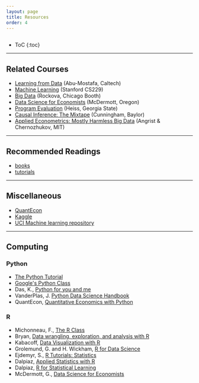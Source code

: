 ```yaml
---
layout: page
title: Resources
order: 4
---
```

<p style="height: 1px"></p>

* ToC
{:toc}

---

## Related Courses
- [Learning from Data](https://work.caltech.edu/telecourse.html) (Abu-Mostafa, Caltech)
- [Machine Learning](http://cs229.stanford.edu/index.html) (Stanford CS229)
- [Big Data](http://veronikarock.com/) (Rockova, Chicago Booth)
- [Data Science for Economists](https://github.com/uo-ec607/lectures) (McDermott, Oregon)
- [Program Evaluation](https://evalsp20.classes.andrewheiss.com/syllabus/) (Heiss, Georgia State)
- [Causal Inference: The Mixtape](https://mixtape.scunning.com/index.html) (Cunningham, Baylor)
- [Applied Econometrics: Mostly Harmless Big Data](https://ocw.mit.edu/courses/economics/14-387-applied-econometrics-mostly-harmless-big-data-fall-2014/index.htm) (Angrist & Chernozhukov, MIT)

---

## Recommended Readings

 - [books](https://github.com/jiamingmao/data-analysis/blob/master/Course%20Info/Textbooks.md) 
 - [tutorials](https://github.com/jiamingmao/data-analysis/blob/master/Course%20Info/Tutorials.md)

---

## Miscellaneous

- [QuantEcon](https://quantecon.org/)
- [Kaggle](https://www.kaggle.com/)
- [UCI Machine learning repository](https://archive.ics.uci.edu/ml/index.php)

---

## Computing

### Python
- [The Python Tutorial](https://docs.python.org/3/tutorial)
- [Google's Python Class](https://developers.google.com/edu/python/)
- Das, K., [Python for you and me](https://pymbook.readthedocs.io/en/latest)
- VanderPlas, J. [Python Data Science Handbook](https://jakevdp.github.io/PythonDataScienceHandbook)
- QuantEcon, [Quantitative Economics with Python](https://lectures.quantecon.org/py)

### R
- Michonneau, F., [The R Class](http://r-bio.github.io/)
- Bryan, [Data wrangling, exploration, and analysis with R](https://stat545.com/index.html)
- Kabacoff, [Data Visualization with R](https://rkabacoff.github.io/datavis/)
- Grolemund, G. and H. Wickham, [R for Data Science](http://r4ds.had.co.nz/index.html)
- Ejdemyr, S., [R Tutorials: Statistics](https://sejdemyr.github.io/r-tutorials/statistics/)
- Dalpiaz, [Applied Statistics with R](https://daviddalpiaz.github.io/appliedstats/)
- Dalpiaz, [R for Statistical Learning](https://daviddalpiaz.github.io/r4sl/)
- McDermott, G., [Data Science for Economists](https://github.com/uo-ec607/lectures)


